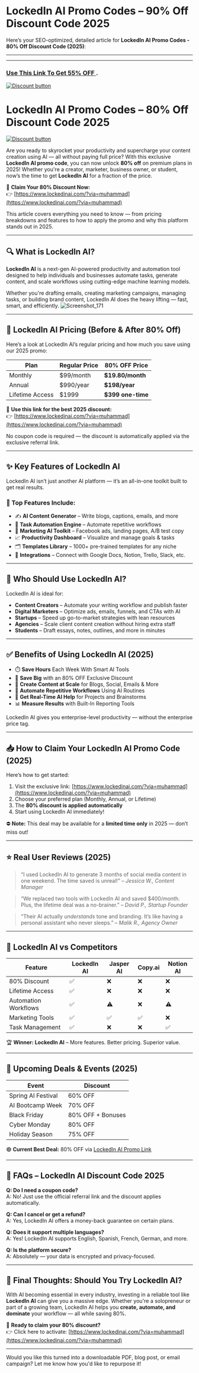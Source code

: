 # LockedIn AI Promo Codes – 90% Off Discount Code 2025
Here’s your SEO-optimized, detailed article for **LockedIn AI Promo Codes - 80% Off Discount Code (2025)**:

---
---
### [Use This Link To Get 55% OFF ](https://www.lockedinai.com/?via=muhammad).

[![Discount button](https://github.com/user-attachments/assets/e5cb2122-5258-4331-bbff-048ba1ae5555)](https://www.lockedinai.com/?via=muhammad)

# LockedIn AI Promo Codes – 80% Off Discount Code 2025

[![Discount button](https://github.com/user-attachments/assets/e601f3aa-6980-46fa-9616-a368f1dd8ec7)](https://www.lockedinai.com/?via=muhammad)


Are you ready to skyrocket your productivity and supercharge your content creation using AI — all without paying full price? With this exclusive **LockedIn AI promo code**, you can now unlock **80% off** on premium plans in 2025! Whether you're a creator, marketer, business owner, or student, now’s the time to get **LockedIn AI** for a fraction of the price.

🎯 **Claim Your 80% Discount Now:**  
👉 [https://www.lockedinai.com/?via=muhammad](https://www.lockedinai.com/?via=muhammad)

This article covers everything you need to know — from pricing breakdowns and features to how to apply the promo and why this platform stands out in 2025.

---

## 🔍 What is LockedIn AI?

**LockedIn AI** is a next-gen AI-powered productivity and automation tool designed to help individuals and businesses automate tasks, generate content, and scale workflows using cutting-edge machine learning models.

Whether you're drafting emails, creating marketing campaigns, managing tasks, or building brand content, LockedIn AI does the heavy lifting — fast, smart, and efficiently.
![Screenshot_171](https://github.com/user-attachments/assets/e31b967b-5112-4ccf-b642-b85dfd705744)

---

## 💸 LockedIn AI Pricing (Before & After 80% Off)

Here’s a look at LockedIn AI’s regular pricing and how much you save using our 2025 promo:

| Plan | Regular Price | 80% OFF Price |
|------|----------------|----------------|
| Monthly | $99/month | **$19.80/month** |
| Annual | $990/year | **$198/year** |
| Lifetime Access | $1999 | **$399 one-time** |

🎁 **Use this link for the best 2025 discount:**  
👉 [https://www.lockedinai.com/?via=muhammad](https://www.lockedinai.com/?via=muhammad)

No coupon code is required — the discount is automatically applied via the exclusive referral link.

---

## ✨ Key Features of LockedIn AI

LockedIn AI isn’t just another AI platform — it’s an all-in-one toolkit built to get real results.

### 📌 Top Features Include:
- ✍️ **AI Content Generator** – Write blogs, captions, emails, and more
- 🧠 **Task Automation Engine** – Automate repetitive workflows
- 🎯 **Marketing AI Toolkit** – Facebook ads, landing pages, A/B test copy
- 📈 **Productivity Dashboard** – Visualize and manage goals & tasks
- 🗂️ **Templates Library** – 1000+ pre-trained templates for any niche
- 🧩 **Integrations** – Connect with Google Docs, Notion, Trello, Slack, etc.

---

## 🚀 Who Should Use LockedIn AI?

LockedIn AI is ideal for:

- **Content Creators** – Automate your writing workflow and publish faster
- **Digital Marketers** – Optimize ads, emails, funnels, and CTAs with AI
- **Startups** – Speed up go-to-market strategies with lean resources
- **Agencies** – Scale client content creation without hiring extra staff
- **Students** – Draft essays, notes, outlines, and more in minutes

---

## ✅ Benefits of Using LockedIn AI (2025)

- ⏱️ **Save Hours** Each Week With Smart AI Tools  
- 💸 **Save Big** with an 80% OFF Exclusive Discount  
- 🎨 **Create Content at Scale** for Blogs, Social, Emails & More  
- 🤖 **Automate Repetitive Workflows** Using AI Routines  
- 💬 **Get Real-Time AI Help** for Projects and Brainstorms  
- 📊 **Measure Results** with Built-In Reporting Tools

LockedIn AI gives you enterprise-level productivity — without the enterprise price tag.

---

## 📥 How to Claim Your LockedIn AI Promo Code (2025)

Here’s how to get started:

1. Visit the exclusive link: [https://www.lockedinai.com/?via=muhammad](https://www.lockedinai.com/?via=muhammad)  
2. Choose your preferred plan (Monthly, Annual, or Lifetime)  
3. The **80% discount is applied automatically**  
4. Start using LockedIn AI immediately!

⛔ **Note:** This deal may be available for a **limited time only** in 2025 — don’t miss out!

---

## ⭐ Real User Reviews (2025)

> “I used LockedIn AI to generate 3 months of social media content in one weekend. The time saved is unreal!” – *Jessica W., Content Manager*

> “We replaced two tools with LockedIn AI and saved $400/month. Plus, the lifetime deal was a no-brainer.” – *David P., Startup Founder*

> “Their AI actually *understands* tone and branding. It’s like having a personal assistant who never sleeps.” – *Malik R., Agency Owner*

---

## 🔄 LockedIn AI vs Competitors

| Feature | LockedIn AI | Jasper AI | Copy.ai | Notion AI |
|--------|--------------|------------|----------|------------|
| 80% Discount | ✅ | ❌ | ❌ | ❌ |
| Lifetime Access | ✅ | ❌ | ❌ | ❌ |
| Automation Workflows | ✅ | ⚠️ | ❌ | ⚠️ |
| Marketing Tools | ✅ | ✅ | ✅ | ❌ |
| Task Management | ✅ | ❌ | ❌ | ✅ |

🏆 **Winner: LockedIn AI** – More features. Better pricing. Superior value.

---

## 🔔 Upcoming Deals & Events (2025)

| Event | Discount |
|--------|-----------|
| Spring AI Festival | 60% OFF |
| AI Bootcamp Week | 70% OFF |
| Black Friday | 80% OFF + Bonuses |
| Cyber Monday | 80% OFF |
| Holiday Season | 75% OFF |

🟢 **Current Best Deal:** 80% OFF via [LockedIn AI Promo Link](https://www.lockedinai.com/?via=muhammad)

---

## 🤔 FAQs – LockedIn AI Discount Code 2025

**Q: Do I need a coupon code?**  
A: No! Just use the official referral link and the discount applies automatically.

**Q: Can I cancel or get a refund?**  
A: Yes, LockedIn AI offers a money-back guarantee on certain plans.

**Q: Does it support multiple languages?**  
A: Yes! LockedIn AI supports English, Spanish, French, German, and more.

**Q: Is the platform secure?**  
A: Absolutely — your data is encrypted and privacy-focused.

---

## 🧠 Final Thoughts: Should You Try LockedIn AI?

With AI becoming essential in every industry, investing in a reliable tool like **LockedIn AI** can give you a massive edge. Whether you're a solopreneur or part of a growing team, LockedIn AI helps you **create, automate, and dominate** your workflow — all while saving 80%.

🎯 **Ready to claim your 80% discount?**  
👉 Click here to activate: [https://www.lockedinai.com/?via=muhammad](https://www.lockedinai.com/?via=muhammad)

---

Would you like this turned into a downloadable PDF, blog post, or email campaign? Let me know how you'd like to repurpose it!
